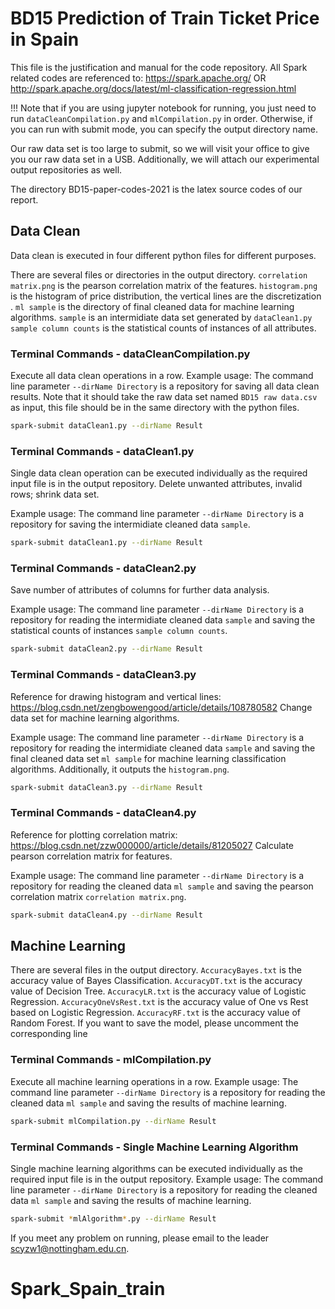 # BD15 Prediction of Train Ticket Price in Spain

This file is the justification and manual for the code repository.
All Spark related codes are referenced to: https://spark.apache.org/
OR http://spark.apache.org/docs/latest/ml-classification-regression.html

!!! Note that if you are using jupyter notebook for running, you just need to run ```dataCleanCompilation.py``` and ```mlCompilation.py``` in order.
Otherwise, if you can run with submit mode, you can specify the output directory name. 

Our raw data set is too large to submit, so we will visit your office to give you our raw data set in a USB. Additionally, we will attach our experimental output repositories as well.

The directory BD15-paper-codes-2021 is the latex source codes of our report.

## Data Clean
Data clean is executed in four different python files for different purposes.

There are several files or directories in the output directory.
```correlation matrix.png``` is the pearson correlation matrix of the features.
```histogram.png``` is the histogram of price distribution, the vertical lines are the discretization .
```ml sample``` is the directory of final cleaned data for machine learning algorithms.
```sample``` is an intermidiate data set generated by ```dataClean1.py```
```sample column counts``` is the statistical counts of instances of all attributes.

### Terminal Commands - dataCleanCompilation.py
Execute all data clean operations in a row.
Example usage:
The command line parameter ```--dirName Directory``` is a repository for saving all data clean results. Note that it should take the raw data set named ```BD15 raw data.csv``` as input, this file should be in the same directory with the python files.
```bash
spark-submit dataClean1.py --dirName Result
```

### Terminal Commands - dataClean1.py
Single data clean operation can be executed individually as the required input file is in the output repository. 
Delete unwanted attributes, invalid rows; shrink data set.

Example usage:
The command line parameter ```--dirName Directory``` is a repository for saving the intermidiate cleaned data ```sample```.
```bash
spark-submit dataClean1.py --dirName Result
```

### Terminal Commands - dataClean2.py
Save number of attributes of columns for further data analysis.

Example usage:
The command line parameter ```--dirName Directory``` is a repository for reading the intermidiate cleaned data ```sample``` and saving the statistical counts of instances ```sample column counts```.
```bash
spark-submit dataClean2.py --dirName Result
```

### Terminal Commands - dataClean3.py
Reference for drawing histogram and vertical lines: https://blog.csdn.net/zengbowengood/article/details/108780582
Change data set for machine learning algorithms.

Example usage:
The command line parameter ```--dirName Directory``` is a repository for reading the intermidiate cleaned data ```sample``` and saving the final cleaned data set ```ml sample``` for machine learning classification algorithms. Additionally, it outputs the ```histogram.png```.
```bash
spark-submit dataClean3.py --dirName Result
```

### Terminal Commands - dataClean4.py
Reference for plotting correlation matrix: https://blog.csdn.net/zzw000000/article/details/81205027
Calculate pearson correlation matrix for features.

Example usage:
The command line parameter ```--dirName Directory``` is a repository for reading the cleaned data ```ml sample``` and saving the pearson correlation matrix ```correlation matrix.png```.
```bash
spark-submit dataClean4.py --dirName Result
```

## Machine Learning
There are several files in the output directory.
```AccuracyBayes.txt``` is the accuracy value of Bayes Classification.
```AccuracyDT.txt``` is the accuracy value of Decision Tree.
```AccuracyLR.txt``` is the accuracy value of Logistic Regression.
```AccuracyOneVsRest.txt``` is the accuracy value of One vs Rest based on Logistic Regression.
```AccuracyRF.txt``` is the accuracy value of Random Forest.
If you want to save the model, please uncomment the corresponding line

### Terminal Commands - mlCompilation.py
Execute all machine learning operations in a row.
Example usage:
The command line parameter ```--dirName Directory``` is a repository for reading the cleaned data ```ml sample``` and saving the results of machine learning.
```bash
spark-submit mlCompilation.py --dirName Result
```

### Terminal Commands - Single Machine Learning Algorithm
Single machine learning algorithms can be executed individually as the required input file is in the output repository. 
Example usage:
The command line parameter ```--dirName Directory``` is a repository for reading the cleaned data ```ml sample``` and saving the results of machine learning.
```bash
spark-submit *mlAlgorithm*.py --dirName Result
```

If you meet any problem on running, please email to the leader scyzw1@nottingham.edu.cn.
# Spark_Spain_train
